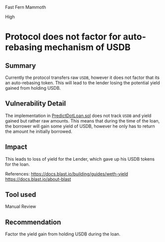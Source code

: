 Fast Fern Mammoth

High

# Protocol does not factor for auto-rebasing mechanism of USDB

## Summary
Currently the protocol transfers raw `USDB`, however it does not factor that its an auto-rebasing token. This will lead to the lender losing the potential yield gained from holding USDB.

## Vulnerability Detail
The implementation in [PredictDotLoan.sol](https://github.com/sherlock-audit/2024-09-predict-fun/blob/41e70f9eed3f00dd29aba4038544150f5b35dccb/predict-dot-loan/contracts/PredictDotLoan.sol#L2-L1565) does not track `USDB` and yield gained but rather raw amounts.
This means that during the time of the loan, the borrower will gain some yield of USDB, however he only has to return the amount he initially borrowed.

## Impact
This leads to loss of yield for the Lender, which gave up his USDB tokens for the loan.

References:
https://docs.blast.io/building/guides/weth-yield
https://docs.blast.io/about-blast

## Tool used

Manual Review

## Recommendation
Factor the yield gain from holding USDB  during the loan.